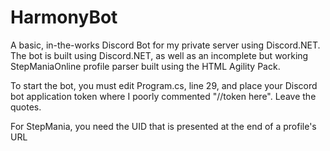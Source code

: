 # HarmonyBot
A basic, in-the-works Discord Bot for my private server using Discord.NET.
The bot is built using Discord.NET, as well as an incomplete but working StepManiaOnline profile parser built using the HTML Agility Pack.

To start the bot, you must edit Program.cs, line 29, and place your Discord bot application token
where I poorly commented "//token here". Leave the quotes.  

For StepMania, you need the UID that is presented at the end of a profile's URL
